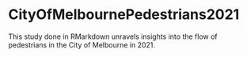 # CityOfMelbournePedestrians2021
This study done in RMarkdown unravels insights into the flow of pedestrians in the City of Melbourne in 2021.
